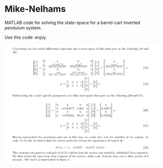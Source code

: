 # Mike-Nelhams
MATLAB code for solving the state-space for a barrel-cart inverted pendulum system. 

Use this code: enjoy.

![Interim Report preview](https://github.com/MikeMNelhams/Solving-the-State-System-of-a-Pendulum-Cart/blob/master/important_equations.png)

